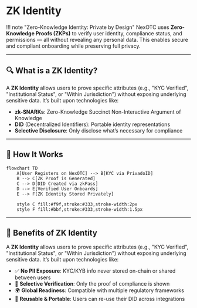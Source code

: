 # ZK Identity

!!! note "Zero-Knowledge Identity: Private by Design"
    NexOTC uses **Zero-Knowledge Proofs (ZKPs)** to verify user identity, compliance status, and permissions — all without revealing any personal data. This enables secure and compliant onboarding while preserving full privacy.

---

<h2>🔍 What is a ZK Identity?</h2>

A **ZK Identity** allows users to prove specific attributes (e.g., "KYC Verified", "Institutional Status", or "Within Jurisdiction") without exposing underlying sensitive data. It’s built upon technologies like:

- **zk-SNARKs**: Zero-Knowledge Succinct Non-Interactive Argument of Knowledge  
- **DID** (Decentralized Identifiers): Portable identity representations  
- **Selective Disclosure**: Only disclose what’s necessary for compliance

---

<h2>🧩 How It Works</h2>

```mermaid
flowchart TD
    A[User Registers on NexOTC] --> B[KYC via PrivadoID]
    B --> C[ZK Proof is Generated]
    C --> D[DID Created via zkPass]
    D --> E[Verified User Onboards]
    E --> F[ZK Identity Stored Privately]

    style C fill:#f9f,stroke:#333,stroke-width:2px
    style F fill:#bbf,stroke:#333,stroke-width:1.5px
```

---

<h2>🧠 Benefits of ZK Identity</h2>

A **ZK Identity** allows users to prove specific attributes (e.g., "KYC Verified", "Institutional Status", or "Within Jurisdiction") without exposing underlying sensitive data. It’s built upon technologies like:

- ✅ **No PII Exposure**: KYC/KYB info never stored on-chain or shared between users
- 🔐 **Selective Verification**: Only the proof of compliance is shown
- 🌍 **Global Readiness**: Compatible with multiple regulatory frameworks
- 🔁 **Reusable & Portable**: Users can re-use their DID across integrations
